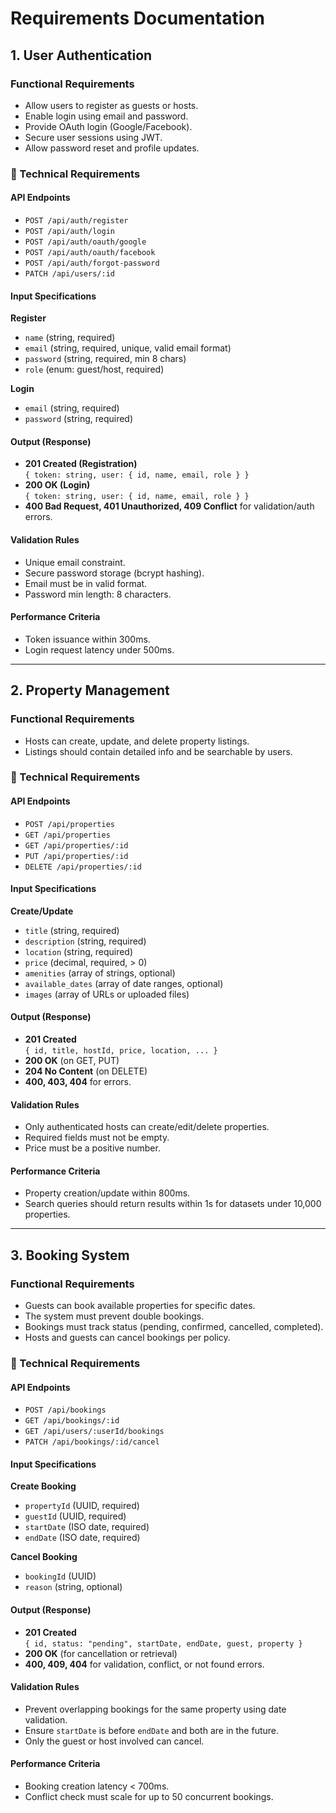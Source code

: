 # Requirements Documentation

## 1. User Authentication

### Functional Requirements
- Allow users to register as guests or hosts.
- Enable login using email and password.
- Provide OAuth login (Google/Facebook).
- Secure user sessions using JWT.
- Allow password reset and profile updates.

### 🔧 Technical Requirements

#### API Endpoints
- `POST /api/auth/register`
- `POST /api/auth/login`
- `POST /api/auth/oauth/google`
- `POST /api/auth/oauth/facebook`
- `POST /api/auth/forgot-password`
- `PATCH /api/users/:id`

#### Input Specifications

**Register**
- `name` (string, required)
- `email` (string, required, unique, valid email format)
- `password` (string, required, min 8 chars)
- `role` (enum: guest/host, required)

**Login**
- `email` (string, required)
- `password` (string, required)

#### Output (Response)
- **201 Created (Registration)**  
    `{ token: string, user: { id, name, email, role } }`
- **200 OK (Login)**  
    `{ token: string, user: { id, name, email, role } }`
- **400 Bad Request, 401 Unauthorized, 409 Conflict** for validation/auth errors.

#### Validation Rules
- Unique email constraint.
- Secure password storage (bcrypt hashing).
- Email must be in valid format.
- Password min length: 8 characters.

#### Performance Criteria
- Token issuance within 300ms.
- Login request latency under 500ms.

---

## 2. Property Management

### Functional Requirements
- Hosts can create, update, and delete property listings.
- Listings should contain detailed info and be searchable by users.

### 🔧 Technical Requirements

#### API Endpoints
- `POST /api/properties`
- `GET /api/properties`
- `GET /api/properties/:id`
- `PUT /api/properties/:id`
- `DELETE /api/properties/:id`

#### Input Specifications

**Create/Update**
- `title` (string, required)
- `description` (string, required)
- `location` (string, required)
- `price` (decimal, required, > 0)
- `amenities` (array of strings, optional)
- `available_dates` (array of date ranges, optional)
- `images` (array of URLs or uploaded files)

#### Output (Response)
- **201 Created**  
    `{ id, title, hostId, price, location, ... }`
- **200 OK** (on GET, PUT)
- **204 No Content** (on DELETE)
- **400, 403, 404** for errors.

#### Validation Rules
- Only authenticated hosts can create/edit/delete properties.
- Required fields must not be empty.
- Price must be a positive number.

#### Performance Criteria
- Property creation/update within 800ms.
- Search queries should return results within 1s for datasets under 10,000 properties.

---

## 3. Booking System

### Functional Requirements
- Guests can book available properties for specific dates.
- The system must prevent double bookings.
- Bookings must track status (pending, confirmed, cancelled, completed).
- Hosts and guests can cancel bookings per policy.

### 🔧 Technical Requirements

#### API Endpoints
- `POST /api/bookings`
- `GET /api/bookings/:id`
- `GET /api/users/:userId/bookings`
- `PATCH /api/bookings/:id/cancel`

#### Input Specifications

**Create Booking**
- `propertyId` (UUID, required)
- `guestId` (UUID, required)
- `startDate` (ISO date, required)
- `endDate` (ISO date, required)

**Cancel Booking**
- `bookingId` (UUID)
- `reason` (string, optional)

#### Output (Response)
- **201 Created**  
    `{ id, status: "pending", startDate, endDate, guest, property }`
- **200 OK** (for cancellation or retrieval)
- **400, 409, 404** for validation, conflict, or not found errors.

#### Validation Rules
- Prevent overlapping bookings for the same property using date validation.
- Ensure `startDate` is before `endDate` and both are in the future.
- Only the guest or host involved can cancel.

#### Performance Criteria
- Booking creation latency < 700ms.
- Conflict check must scale for up to 50 concurrent bookings.

